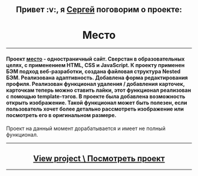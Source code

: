 <h2 align="center">Привет :v:, я <a href="https://vk.com/sergey.polenov/" target="_blank">Сергей</a> поговорим о проекте:</h2>
<h1 align="center">Место</h1>

---

#### Проект [место](https://sengeer.github.io/mesto/) - одностраничный сайт. Сверстан в образовательных целях, с применением HTML, CSS и JavaScript. К проекту применен БЭМ подход веб-разработки, создана файловая структура Nested БЭМ. Реализована адаптивность. Добавлена форма редактирования профиля. Реализован функционал удаления / добавления карточек, карточкам теперь можно ставить лайки, этот функционал реализован с помощью template-тэгов. В проекте была добавлена возможность открыть изображение. Такой функционал может быть полезен, если пользователь хочет более детально рассмотреть изображение или посмотреть его в оригинальном размере.

Проект на данный момент дорабатывается и имеет не полный функционал.

---

<h2 align="center"><a href="https://sengeer.github.io/mesto/" target="_blank">View project \ Посмотреть проект</a></h2>

---
